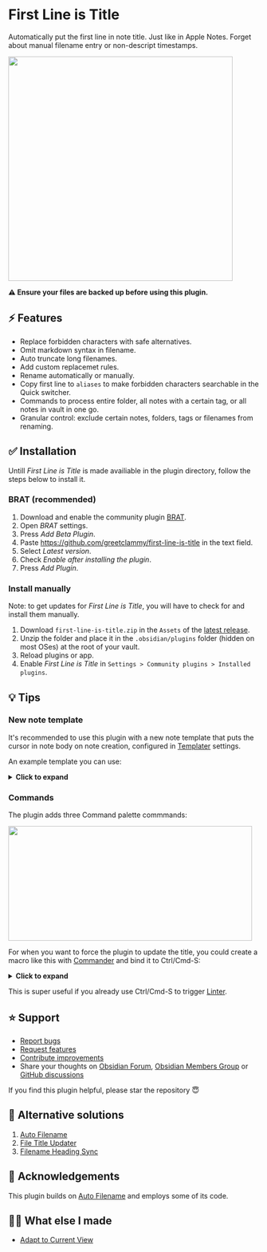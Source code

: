 # First Line is Title

Automatically put the first line in note title. Just like in Apple Notes. Forget about manual filename entry or non-descript timestamps. 

<img src="https://github.com/user-attachments/assets/4d4bb0d5-aaa8-464a-9e00-eeb88f4235de" height="450">

**⚠️ Ensure your files are backed up before using this plugin.**

## ⚡ Features

- Replace forbidden characters with safe alternatives.
- Omit markdown syntax in filename.
- Auto truncate long filenames.
- Add custom replacemet rules.
- Rename automatically or manually.
- Copy first line to `aliases` to make forbidden characters searchable in the Quick switcher.
- Commands to process entire folder, all notes with a certain tag, or all notes in vault in one go.
- Granular control: exclude certain notes, folders, tags or filenames from renaming.

## ✅ Installation

Untill _First Line is Title_ is made availiable in the plugin directory, follow the steps below to install it.

### BRAT (recommended)

1. Download and enable the community plugin [BRAT](https://obsidian.md/plugins?id=obsidian42-brat).
2. Open _BRAT_ settings.
3. Press _Add Beta Plugin_.
4. Paste https://github.com/greetclammy/first-line-is-title in the text field.
5. Select _Latest version_.
6. Check _Enable after installing the plugin_.
7. Press _Add Plugin_.

### Install manually

Note: to get updates for _First Line is Title_, you will have to check for and install them manually.

1. Download `first-line-is-title.zip` in the `Assets` of the [latest release](https://github.com/greetclammy/first-line-is-title/releases).
2. Unzip the folder and place it in the `.obsidian/plugins` folder (hidden on most OSes) at the root of your vault.
3. Reload plugins or app.
4. Enable _First Line is Title_ in `Settings > Community plugins > Installed plugins`.

## 💡 Tips

### New note template

It's recommended to use this plugin with a new note template that puts the cursor in note body on note creation, configured in [Templater](https://obsidian.md/plugins?id=templater-obsidian) settings.

An example template you can use:

<details>
  <summary><b>Click to expand</b></summary>

  ```js
---
created: <% moment(tp.file.creation_date()).format("YYYY-MM-DDTHH:mmZ") %>
tags: []
---
<%*
if (!(/^Untitled(\s\d+)?$/.test(tp.file.title))) {
-%>
<% tp.file.title %><% await tp.file.cursor() %><%*
} -%>
<%*
tp.hooks.on_all_templates_executed(async () => {
  const leaf = app.workspace.activeLeaf;
  if (leaf && leaf.view.getViewType() !== "canvas") {
    leaf.setViewState({
      type: "markdown",
      state: {
        mode: "source",
        source: false
      }
    });
    await leaf.view.editor?.focus();
  }
});
-%>
```
  
</details>

### Commands

The plugin adds three Command palette commmands:

<img width="489" height="230" src="https://github.com/user-attachments/assets/823c2510-77c5-4b49-8715-1f8e3477640f" />

For when you want to force the plugin to update the title, you could create a macro like this with [Commander](https://obsidian.md/plugins?id=cmdr) and bind it to Ctrl/Cmd-S:

<details>
  <summary><b>Click to expand</b></summary>
<img width="571" height="427" src="https://github.com/user-attachments/assets/24273438-d0e4-47a5-833c-f86161fa2b20" />
</details>

This is super useful if you already use Ctrl/Cmd-S to trigger [Linter](https://obsidian.md/plugins?id=obsidian-linter).

## ⭐️ Support

- [Report bugs](https://github.com/greetclammy/first-line-is-title/issues)
- [Request features](https://github.com/greetclammy/first-line-is-title/issues)
- [Contribute improvements](https://github.com/greetclammy/first-line-is-title/pulls)
- Share your thoughts on [Obsidian Forum](https://forum.obsidian.md/t/plugin-to-automatically-copy-first-line-in-note-to-note-title/103558), [Obsidian Members Group](https://discord.com/channels/686053708261228577/707816848615407697) or [GitHub discussions](https://github.com/greetclammy/first-line-is-title/discussions)

If you find this plugin helpful, please star the repository 😇

## 👀 Alternative solutions

1. [Auto Filename](https://obsidian.md/plugins?id=auto-filename)
2. [File Title Updater](https://obsidian.md/plugins?id=file-title-updater)
3. [Filename Heading Sync](https://obsidian.md/plugins?id=obsidian-filename-heading-sync)

## 🙏 Acknowledgements

This plugin builds on [Auto Filename](https://obsidian.md/plugins?id=auto-filename) and employs some of its code.

## 👨‍💻 What else I made

- [Adapt to Current View](https://github.com/greetclammy/adapt-to-current-view/)
